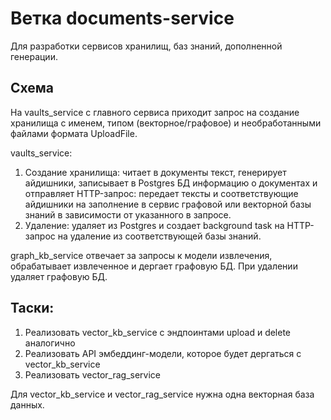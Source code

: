 # Ветка documents-service
Для разработки сервисов хранилищ, баз знаний, дополненной генерации.

## Схема
На vaults_service с главного сервиса приходит запрос на создание хранилища с именем, типом (векторное/графовое) и необработанными файлами формата UploadFile.  

vaults_service:
1) Создание хранилища: читает в документы текст, генерирует айдишники, записывает в Postgres БД информацию о документах и отправляет HTTP-запрос: передает тексты и соответствующие айдишники на заполнение в сервис графовой или векторной базы знаний в зависимости от указанного в запросе.
2) Удаление: удаляет из Postgres и создает background task на HTTP-запрос на удаление из соответствующей базы знаний.

graph_kb_service отвечает за запросы к модели извлечения, обрабатывает извлеченное и дергает графовую БД. При удалении удаляет графовую БД.

## Таски:
1) Реализовать vector_kb_service с эндпоинтами upload и delete аналогично
2) Реализовать API эмбеддинг-модели, которое будет дергаться с vector_kb_service
3) Реализовать vector_rag_service

Для vector_kb_service и vector_rag_service нужна одна векторная база данных.
